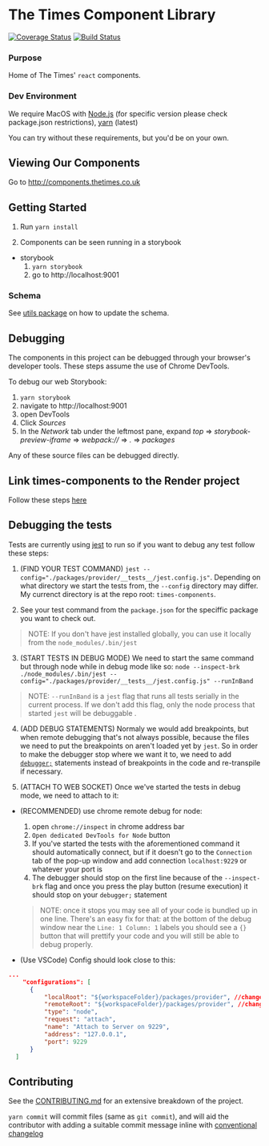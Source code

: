 # The Times Component Library

[![Coverage Status](https://coveralls.io/repos/github/newsuk/times-components/badge.svg?branch=master)](https://coveralls.io/github/newsuk/times-components?branch=master)
[![Build Status](https://app.bitrise.io/app/b82f579b5213b496#/builds)](https://app.bitrise.io/app/b82f579b5213b496#/builds)

### Purpose

Home of The Times' `react` components.

### Dev Environment

We require MacOS with [Node.js](https://nodejs.org) (for specific version please check package.json restrictions),
[yarn](https://yarnpkg.com) (latest)

You can try without these requirements, but you'd be on your own.

## Viewing Our Components

Go to http://components.thetimes.co.uk

## Getting Started

1. Run `yarn install`

2. Components can be seen running in a storybook

- storybook
  1. `yarn storybook`
  2. go to http://localhost:9001

### Schema

See [utils package](packages/utils/README.md) on how to update the schema.

## Debugging

The components in this project can be debugged through your browser's developer
tools. These steps assume the use of Chrome DevTools.

To debug our web Storybook:

1. `yarn storybook`
2. navigate to http://localhost:9001
3. open DevTools
4. Click _Sources_
5. In the _Network_ tab under the leftmost pane, expand _top_ =>
   _storybook-preview-iframe_ => _webpack://_ => _._ => _packages_

Any of these source files can be debugged directly.

## Link times-components to the Render project

Follow these steps [here](https://github.com/newsuk/cps-content-render#integrating-with-times-components)

## Debugging the tests

Tests are currently using [jest](https://jestjs.io/) to run so if you want to debug any test follow these steps:

1. (FIND YOUR TEST COMMAND) `jest --config="./packages/provider/__tests__/jest.config.js"`. Depending on what directory we start the tests from, the `--config` directory may differ. My currenct directory is at the repo root: `times-components`.

2. See your test command from the `package.json` for the speciffic package you want to check out.

> NOTE: If you don't have jest installed globally, you can use it locally from the `node_modules/.bin/jest`

3. (START TESTS IN DEBUG MODE) We need to start the same command but through node while in debug mode like so:
   `node --inspect-brk ./node_modules/.bin/jest --config="./packages/provider/__tests__/jest.config.js" --runInBand`

> NOTE: `--runInBand` is a `jest` flag that runs all tests serially in the current process. If we don't add this flag, only the node process that started `jest` will be debuggable .

4. (ADD DEBUG STATEMENTS) Normaly we would add breakpoints, but when remote debugging that's not always possible, because the files we need to put the breakpoints on aren't loaded yet by `jest`. So in order to make the debugger stop where we want it to, we need to add [`debugger;`](https://developer.mozilla.org/en-US/docs/Web/JavaScript/Reference/Statements/debugger) statements instead of breakpoints in the code and re-transpile if necessary.

5. (ATTACH TO WEB SOCKET) Once we've started the tests in debug mode, we need to attach to it:

- (RECOMMENDED) use chrome remote debug for node:

  1. open `chrome://inspect` in chrome address bar
  2. `Open dedicated DevTools for Node` button
  3. If you've started the tests with the aforementioned command it should automatically connect, but if it doesn't go to the `Connection` tab of the pop-up window and add connection `localhost:9229` or whatever your port is
  4. The debugger should stop on the first line because of the `--inspect-brk` flag and once you press the play button (resume execution) it should stop on your `debugger;` statement

  > NOTE: once it stops you may see all of your code is bundled up in one line. There's an easy fix for that: at the bottom of the debug window near the `Line: 1 Column: 1` labels you should see a `{}` button that will prettify your code and you will still be able to debug properly.

- (Use VSCode) Config should look close to this:

```json
...
    "configurations": [
      {
          "localRoot": "${workspaceFolder}/packages/provider", //change this depending on what test you're debugging
          "remoteRoot": "${workspaceFolder}/packages/provider", //change this depending on what test you're debugging
          "type": "node",
          "request": "attach",
          "name": "Attach to Server on 9229",
          "address": "127.0.0.1",
          "port": 9229
      }
  ]
```

## Contributing

See the [CONTRIBUTING.md](.github/CONTRIBUTING.md) for an extensive breakdown of
the project.

`yarn commit` will commit files (same as `git commit`), and will aid the
contributor with adding a suitable commit message inline with
[conventional changelog](https://github.com/commitizen/cz-cli)
